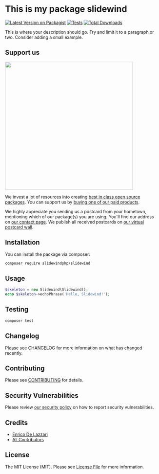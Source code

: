 # This is my package slidewind

[![Latest Version on Packagist](https://img.shields.io/packagist/v/slidewindphp/slidewind.svg?style=flat-square)](https://packagist.org/packages/slidewindphp/slidewind)
[![Tests](https://img.shields.io/github/actions/workflow/status/slidewindphp/slidewind/run-tests.yml?branch=main&label=tests&style=flat-square)](https://github.com/slidewindphp/slidewind/actions/workflows/run-tests.yml)
[![Total Downloads](https://img.shields.io/packagist/dt/slidewindphp/slidewind.svg?style=flat-square)](https://packagist.org/packages/slidewindphp/slidewind)

This is where your description should go. Try and limit it to a paragraph or two. Consider adding a small example.

## Support us

[<img src="https://github-ads.s3.eu-central-1.amazonaws.com/slidewind.jpg?t=1" width="419px" />](https://spatie.be/github-ad-click/slidewind)

We invest a lot of resources into creating [best in class open source packages](https://spatie.be/open-source). You can support us by [buying one of our paid products](https://spatie.be/open-source/support-us).

We highly appreciate you sending us a postcard from your hometown, mentioning which of our package(s) you are using. You'll find our address on [our contact page](https://spatie.be/about-us). We publish all received postcards on [our virtual postcard wall](https://spatie.be/open-source/postcards).

## Installation

You can install the package via composer:

```bash
composer require slidewindphp/slidewind
```

## Usage

```php
$skeleton = new Slidewind\Slidewind();
echo $skeleton->echoPhrase('Hello, Slidewind!');
```

## Testing

```bash
composer test
```

## Changelog

Please see [CHANGELOG](CHANGELOG.md) for more information on what has changed recently.

## Contributing

Please see [CONTRIBUTING](https://github.com/spatie/.github/blob/main/CONTRIBUTING.md) for details.

## Security Vulnerabilities

Please review [our security policy](../../security/policy) on how to report security vulnerabilities.

## Credits

- [Enrico De Lazzari](https://github.com/enricodelazzari)
- [All Contributors](../../contributors)

## License

The MIT License (MIT). Please see [License File](LICENSE.md) for more information.

